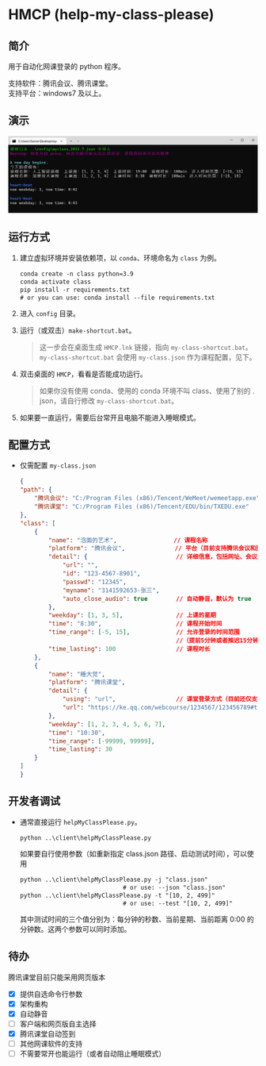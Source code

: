 # HMCP (help-my-class-please)

## 简介

用于自动化网课登录的 python 程序。

支持软件：腾讯会议、腾讯课堂。  
支持平台：windows7 及以上。

## 演示

![demo](img/demo.png)

## 运行方式

1. 建立虚拟环境并安装依赖项，以 `conda`、环境命名为 `class` 为例。

   ```shell
   conda create -n class python=3.9
   conda activate class
   pip install -r requirements.txt
   # or you can use: conda install --file requirements.txt
   ```

2. 进入 `config` 目录。

3. 运行（或双击）`make-shortcut.bat`。

   > 这一步会在桌面生成 `HMCP.lnk` 链接，指向 `my-class-shortcut.bat`。  
   > `my-class-shortcut.bat` 会使用 `my-class.json` 作为课程配置，见下。

4. 双击桌面的 `HMCP`，看看是否能成功运行。

   > 如果你没有使用 conda、使用的 conda 环境不叫 class、使用了别的 . json，请自行修改 `my-class-shortcut.bat`。

5. 如果要一直运行，需要后台常开且电脑不能进入睡眠模式。

## 配置方式

- 仅需配置 `my-class.json`

  ```json
  {
  "path": {
      "腾讯会议": "C:/Program Files (x86)/Tencent/WeMeet/wemeetapp.exe",     // 你的安装路径
      "腾讯课堂": "C:/Program Files (x86)/Tencent/EDU/bin/TXEDU.exe"
  },
  "class": [
      {
          "name": "泡面的艺术",                // 课程名称
          "platform": "腾讯会议",              // 平台（目前支持腾讯会议和腾讯课堂）
          "detail": {                         // 详细信息，包括网址、会议号、会议密码、入会名称
              "url": "",
              "id": "123-4567-8901",
              "passwd": "12345",
              "myname": "3141592653-张三",
              "auto_close_audio": true        // 自动静音，默认为 true
          },
          "weekday": [1, 3, 5],               // 上课的星期
          "time": "8:30",                     // 课程开始时间
          "time_range": [-5, 15],             // 允许登录的时间范围
                                              //（提前5分钟或者推迟15分钟的范围内，如果还没登录就会登录）
          "time_lasting": 100                 // 课程时长
      },
      {
          "name": "睡大觉",
          "platform": "腾讯课堂",
          "detail": {
              "using": "url",                 // 课堂登录方式（目前还仅支持 url 网页登录）
              "url": "https://ke.qq.com/webcourse/1234567/123456789#taid=12345678901234567&lite=1"
          },
          "weekday": [1, 2, 3, 4, 5, 6, 7],
          "time": "10:30",
          "time_range": [-99999, 99999],
          "time_lasting": 30
      }
  ]
  }
  ```

## 开发者调试

- 通常直接运行 `helpMyClassPlease.py`。

  ```shell
  python ..\client\helpMyClassPlease.py
  ```
  
  如果要自行使用参数（如重新指定 class.json 路径、启动测试时间），可以使用
  
  ```shell
  python ..\client\helpMyClassPlease.py -j "class.json"
                               # or use: --json "class.json"
  python ..\client\helpMyClassPlease.py -t "[10, 2, 499]"
                               # or use: --test "[10, 2, 499]"
  ```
  
  其中测试时间的三个值分别为：每分钟的秒数、当前星期、当前距离 0:00 的分钟数。这两个参数可以同时添加。

## 待办

腾讯课堂目前只能采用网页版本

- [x] 提供自选命令行参数
- [x] 架构重构
- [x] 自动静音
- [ ] 客户端和网页版自主选择
- [x] 腾讯课堂自动签到
- [ ] 其他网课软件的支持
- [ ] 不需要常开也能运行（或者自动阻止睡眠模式）
